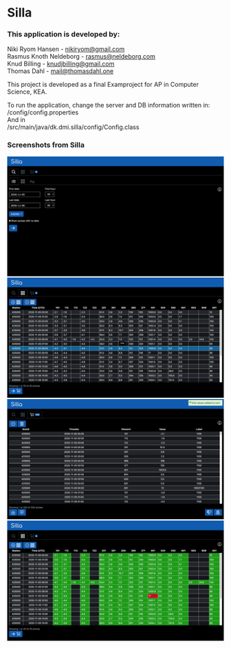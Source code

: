 # Silla
### This application is developed by:
Niki Ryom Hansen - nikiryom@gmail.com\
Rasmus Knoth Neldeborg - rasmus@neldeborg.com\
Knud Billing - knudjbilling@gmail.com\
Thomas Dahl - mail@thomasdahl.one

This project is developed as a final Examproject for AP in Computer Science, KEA.

To run the application, change the server and DB information written in:\
/config/config.properties\
And in\
/src/main/java/dk.dmi.silla/config/Config.class


### Screenshots from Silla

![Searching With Silla](/Screenshots/01.SearchingWIthSilla.png?raw=true "Optional Title")
![Displaying results in a DataTable](/Screenshots/02.ResultTable.png?raw=true "Optional Title")
![Putting values in cart for Quality Control](/Screenshots/08.ValuesAddedToCart.png?raw=true "Optional Title")
![One exclusion and everything else QC'ed](/Screenshots/10.AllValuesQCedInResultTable.png?raw=true "Optional Title")